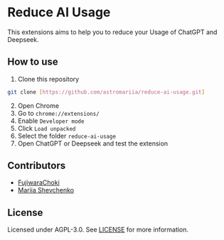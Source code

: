 # Reduce AI Usage

This extensions aims to help you to reduce your Usage of ChatGPT and Deepseek.

## How to use

1. Clone this repository
```bash
git clone [https://github.com/astromariia/reduce-ai-usage.git]
```

2. Open Chrome
3. Go to `chrome://extensions/`
4. Enable `Developer mode`
5. Click `Load unpacked`
6. Select the folder `reduce-ai-usage`
7. Open ChatGPT or Deepseek and test the extension

## Contributors

- [FujiwaraChoki](https://github.com/FujiwaraChoki)
- [Mariia Shevchenko](https://github.com/astromariia)

## License

Licensed under AGPL-3.0. See [LICENSE](LICENSE) for more information.
